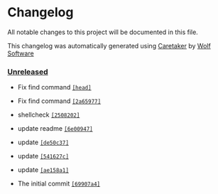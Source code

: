 # Changelog

All notable changes to this project will be documented in this file.


This changelog was automatically generated using [Caretaker](https://github.com/DevelopersToolbox/caretaker) by [Wolf Software](https://github.com/WolfSoftware)

### [Unreleased](https://github.com/CICDToolbox/yaml-lint/compare/v0.1.0...HEAD)

- Fix find command [`[head]`](https://github.com/CICDToolbox/yaml-lint/commit/)

- Fix find command [`[2a65977]`](https://github.com/CICDToolbox/yaml-lint/commit/2a659776d90326f8a5784e923d29d35d2e65506b)

- shellcheck [`[2508202]`](https://github.com/CICDToolbox/yaml-lint/commit/2508202bc77eac0ecd189af435d96276908bd952)

- update readme [`[6e00947]`](https://github.com/CICDToolbox/yaml-lint/commit/6e009479af285c87bda1d11bf6b2648590fbd4a3)

- update [`[de50c37]`](https://github.com/CICDToolbox/yaml-lint/commit/de50c375d254004e882ca5b2ae1c1842c6e2f343)

- update [`[541627c]`](https://github.com/CICDToolbox/yaml-lint/commit/541627c955cf9a55bb1a5cfa415c01dc919a65d3)

- update [`[ae158a1]`](https://github.com/CICDToolbox/yaml-lint/commit/ae158a157895f3b78dc6600aae278eb94530acf4)

- The initial commit [`[69907a4]`](https://github.com/CICDToolbox/yaml-lint/commit/69907a446032e724e7ac924da6d748a631e601ec)

